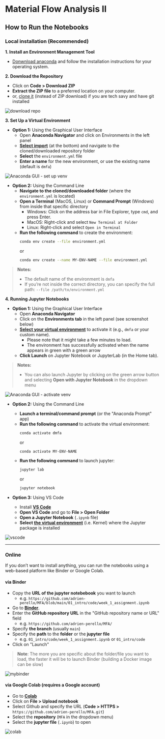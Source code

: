 # Material Flow Analysis II


## How to Run the Notebooks

### Local installation (Recommended)

**1. Install an Environment Management Tool**

  - [Donwnload anaconda](https://www.anaconda.com/products/individual) and follow the installation instructions for your operating system.


**2. Download the Repository**

  - Click on **Code > Download ZIP**
  - **Extract the ZIP file** to a preferred location on your computer.
  - or, [clone it](https://docs.github.com/en/repositories/creating-and-managing-repositories/cloning-a-repository) (instead of ZIP download) if you are tech savy and have git installed

![download repo](./img/import.png)


**3. Set Up a Virtual Environment**

- **Option 1:** Using the Graphical User Interface
  - Open **Anaconda Navigator** and click on Environments in the left panel
  - **[Select import](https://www.anaconda.com/docs/tools/anaconda-navigator/tutorials/manage-environments)** (at the bottom) and navigate to the cloned/downloaded repository folder
  - **Select** the `environment.yml` file
  - **Enter a name** for the new environment, or use the existing name (default is `dmfa`)


![Anaconda GUI - set up venv](./img/anaconda_setup_env.png)

- **Option 2:** Using the Command Line
  - **Navigate to the cloned/downloaded folder** (where the `environment.yml` is located)
  - **Open a Terminal** (MacOS, Linux) or **Command Prompt** (Windows) from inside that specific directory
    - Windows: Click on the address bar in File Explorer, type `cmd`, and press Enter.
    - MacOS: Right-click and select `New Terminal at Folder`
    - Linux: Right-click and select `Open in Terminal`
  - **Run the following command** to create the environment:
    ```bash
    conda env create --file environment.yml
    ```
    or
    ```bash
    conda env create --name MY-ENV-NAME --file environment.yml
    ```  
  
  
> **Notes:**
> - The default name of the environment is `dmfa`
> - If you’re not inside the correct directory, you can specify the full path: `--file /path/to/environment.yml`


  
  
**4. Running Jupyter Notebooks**

- **Option 1:** Using the Graphical User Interface
  - Open **Anaconda Navigator** 
  - Click on the **Environments tab** in the left panel (see screenshot below)
  - **[Select your virtual environment](https://www.anaconda.com/docs/tools/anaconda-navigator/tutorials/manage-environments)** to activate it (e.g., `dmfa` or your custom name).
    - Please note that it might take a few minutes to load.
    - The environment has successfully activated when the name appears in green with a green arrow
  - **Click Launch** on Jupyter Notebook or JupyterLab (in the Home tab).

> **Notes:**
> - You can also launch Jupyter by clicking on the green arrow button and selecting **Open with Jupyter Notebook** in the dropdown menu

![Anaconda GUI - activate venv](./img/anaconda_activate_env.png)
  
- **Option 2:** Using the Command Line
    - **Launch a terminal/command prompt** (or the "Anaconda Prompt" app)
    - **Run the following command** to activate the virtual environment:
      ```bash
      conda activate dmfa
      ```
      or
      ```bash
      conda activate MY-ENV-NAME
      ```
    - **Run the following command** to launch jupyter:
      ```bash
      jupyter lab
      ``` 
      or
      ```bash
      jupyter notebook
      ```
  
- **Option 3:** Using VS Code
    - Install **[VS Code](https://code.visualstudio.com/download)**
    - **Open VS Code** and go to **File > Open Folder**
    - **Open a Jupyter Notebook** (`.ipynb` file)
    - **Select [the virtual environment](https://code.visualstudio.com/docs/datascience/jupyter-notebooks)** (i.e. Kernel) where the Jupyter package is installed

![vscode](./img/vscode.png)


***


### Online

If you don’t want to install anything, you can run the notebooks using a web-based platform like Binder or Google Colab.

#### via Binder

- Copy the **URL of the jupyter notebebook** you want to launch
  - e.g. `https://github.com/adrien-perello/MFA/blob/main/01_intro/code/week_1_assignment.ipynb`
- Go to **[Binder](https://mybinder.org/)**.
- Enter the **GitHub repository URL** in the "GitHub repository name or URL" field
  - e.g. `https://github.com/adrien-perello/MFA/`
- Specify **the branch** (usually `main`)
- Specify the **path** to the **folder** or the **jupyter file**
  - e.g. `01_intro/code/week_1_assignment.ipynb` or `01_intro/code`
- Click on "Launch"

> **Note**: 
> The more you are specific about the folder/file you want to load, the faster it will be to launch Binder (building a Docker image can be slow)

![mybinder](./img/mybinder.png)


#### via Google Colab (requires a Google account)

- Go to **[Colab](https://colab.research.google.com/)**
- Click on **File > Upload notebook**
- Select Github and specify the URL (**Code > HTTPS >** `https://github.com/adrien-perello/MFA.git`)
- Select the **repository** (`MFA` in the dropdown menu)
- Select the **jupyter file** (`.ipynb`) to open

![colab](./img/colab.png)
